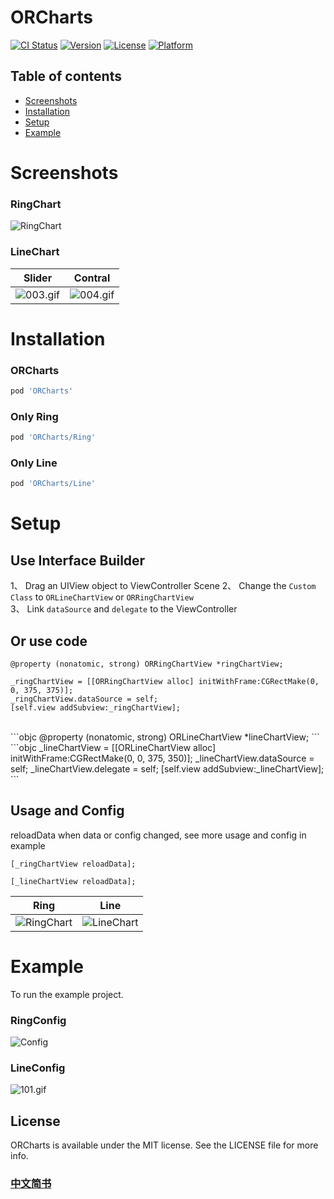 # ORCharts

[![CI Status](https://img.shields.io/travis/sunrise_oy@163.com/ORCharts.svg?style=flat)](https://travis-ci.org/sunrise_oy@163.com/ORCharts)
[![Version](https://img.shields.io/cocoapods/v/ORCharts.svg?style=flat)](https://cocoapods.org/pods/ORCharts)
[![License](https://img.shields.io/cocoapods/l/ORCharts.svg?style=flat)](https://cocoapods.org/pods/ORCharts)
[![Platform](https://img.shields.io/cocoapods/p/ORCharts.svg?style=flat)](https://cocoapods.org/pods/ORCharts)

## Table of contents
* [Screenshots](#screenshots)
* [Installation](#installation)
* [Setup](#setup)
* [Example](#example)

# <a id="screenshots"></a>Screenshots 

### RingChart
![RingChart](https://upload-images.jianshu.io/upload_images/5192751-6b13744cc1b9926d.png?imageMogr2/auto-orient/strip%7CimageView2/2/h/440)

### LineChart
|    Slider    |    Contral    |
|--------------|-------------|
|![003.gif](https://upload-images.jianshu.io/upload_images/5192751-3f68f4db547e98e3.gif?imageMogr2/auto-orient/strip)|![004.gif](https://upload-images.jianshu.io/upload_images/5192751-cc2abfaa9d6a4330.gif?imageMogr2/auto-orient/strip)|


# <a id="installation"></a>Installation

### ORCharts
```ruby
pod 'ORCharts'
```
### Only Ring

```ruby
pod 'ORCharts/Ring'  
```
### Only Line

```ruby
pod 'ORCharts/Line'  
```
# <a id="setup"></a>Setup

## Use Interface Builder
1、 Drag an UIView object to ViewController Scene
2、 Change the `Custom Class` to `ORLineChartView` or `ORRingChartView` <br/>
3、 Link `dataSource` and `delegate` to the ViewController <br/>

## Or use code

```objc
@property (nonatomic, strong) ORRingChartView *ringChartView;
```
```objc
_ringChartView = [[ORRingChartView alloc] initWithFrame:CGRectMake(0, 0, 375, 375)];
_ringChartView.dataSource = self;
[self.view addSubview:_ringChartView];
```
<br/>
```objc
@property (nonatomic, strong) ORLineChartView *lineChartView;
```
```objc
_lineChartView = [[ORLineChartView alloc] initWithFrame:CGRectMake(0, 0, 375, 350)];
_lineChartView.dataSource = self;
_lineChartView.delegate = self;    
[self.view addSubview:_lineChartView];
```
<br/>

## Usage and Config

reloadData when data or config changed, see more usage and config in example

```objc
[_ringChartView reloadData];
```
```objc
[_lineChartView reloadData];
```
|    Ring    |    Line    |
|--------------|-------------|
|![RingChart](https://upload-images.jianshu.io/upload_images/5192751-e88a923effc934aa.png?imageMogr2/auto-orient/strip%7CimageView2/2/w/1240)|![LineChart](https://upload-images.jianshu.io/upload_images/5192751-d4cdc88168b6b00b.png?imageMogr2/auto-orient/strip%7CimageView2/2/w/1240)|


# <a id="example"></a>Example 

To run the example project.

### RingConfig
![Config](https://upload-images.jianshu.io/upload_images/5192751-0a70eb88d3829d58.gif?imageMogr2/auto-orient/strip)  


### LineConfig
![101.gif](https://upload-images.jianshu.io/upload_images/5192751-00b5849cfb364bc4.gif?imageMogr2/auto-orient/strip)


## License

ORCharts is available under the MIT license. See the LICENSE file for more info.

### [中文简书](https://www.jianshu.com/p/317a79890984)
